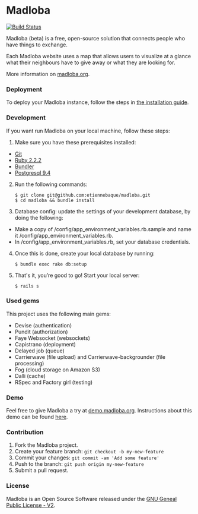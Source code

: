 # Madloba

[![Build Status](https://travis-ci.org/etiennebaque/madloba.svg?branch=master)](https://travis-ci.org/etiennebaque/madloba)

Madloba (beta) is a free, open-source solution that connects people who have things to exchange.

Each Madloba website uses a map that allows users to visualize at a glance what their neighbours have to give away or what they are looking for.

More information on [madloba.org](http://madloba.org).

### Deployment

To deploy your Madloba instance, follow the steps in [the installation guide](https://github.com/etiennebaque/madloba/wiki/Madloba-installation-guide).

### Development
If you want run Madloba on your local machine, follow these steps:

1. Make sure you have these prerequisites installed:
  - [Git](https://github.com/etiennebaque/madloba/wiki/Install-Git-on-your-local-machine)
  - [Ruby 2.2.2](https://github.com/etiennebaque/madloba/wiki/Install-Ruby-on-your-local-machine)
  - [Bundler](http://bundler.io/)
  - [Postgresql 9.4](http://www.postgresql.org/download/)

2. Run the following commands:
    ```
    $ git clone git@github.com:etiennebaque/madloba.git
    $ cd madloba && bundle install
    ```
3. Database config: update the settings of your development database, by doing the following:
  - Make a copy of /config/app_environment_variables.rb.sample and name it /config/app_environment_variables.rb.
  - In /config/app_environment_variables.rb, set your database credentials. 

4. Once this is done, create your local database by running:
    ```
    $ bundle exec rake db:setup
    ```
5. That's it, you’re good to go! Start your local server:
    ```
    $ rails s
    ```

### Used gems

This project uses the following main gems:
- Devise (authentication)
- Pundit (authorization)
- Faye Websocket (websockets)
- Capistrano (deployment)
- Delayed job (queue)
- Carrierwave (file upload) and Carrierwave-backgrounder (file processing)
- Fog (cloud storage on Amazon S3)
- Dalli (cache)
- RSpec and Factory girl (testing)

### Demo

Feel free to give Madloba a try at [demo.madloba.org](http://demo.madloba.org). Instructions about this demo can be found [here](https://github.com/etiennebaque/madloba/wiki/Madloba-demo-instructions).

### Contribution

1. Fork the Madloba project.
2. Create your feature branch: `git checkout -b my-new-feature`
3. Commit your changes: `git commit -am 'Add some feature'`
4. Push to the branch: `git push origin my-new-feature`
5. Submit a pull request.

### License

Madloba is an Open Source Software released under the [GNU Geneal Public License - V2](http://www.gnu.org/licenses/gpl-2.0.html).
